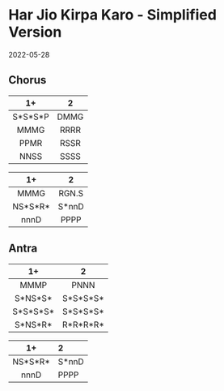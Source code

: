 # Har Jio Kirpa Karo - Simplified Version

2022-05-28

## Chorus

1+ | 2
:-: | :-:
S\*S\*S\*P | DMMG
MMMG | RRRR
PPMR | RSSR
NNSS | SSSS

1+ | 2
:-: | :-:
MMMG | RGN.S
NS\*S\*R\* | S\*nnD
nnnD | PPPP

## Antra

1+ | 2
:-: | :-:
MMMP | PNNN
S\*NS\*S\* | S\*S\*S\*S\*
S\*S\*S\*S\* | S\*S\*S\*S\*
S\*NS\*R\* | R\*R\*R\*R\*

1+ | 2
:-: | :-
NS\*S\*R\* | S\*nnD
nnnD | PPPP
